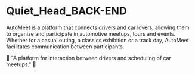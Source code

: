 # Quiet_Head_BACK-END
AutoMeet is a platform that connects drivers and car lovers, allowing them to organize and participate in automotive meetups, tours and events. Whether for a casual outing, a classics exhibition or a track day, AutoMeet facilitates communication between participants.



📌 "A platform for interaction between drivers and scheduling of car meetups." 🚗
